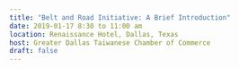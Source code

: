```yaml
---
title: "Belt and Road Initiative: A Brief Introduction"
date: 2019-01-17 8:30 to 11:00 am
location: Renaissance Hotel, Dallas, Texas
host: Greater Dallas Taiwanese Chamber of Commerce
draft: false
---
```

